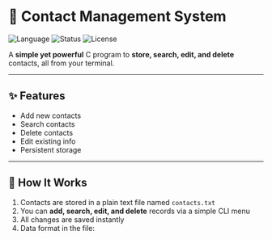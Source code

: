 # 📇 Contact Management System

![Language](https://img.shields.io/badge/Language-C-blue?style=for-the-badge)
![Status](https://img.shields.io/badge/Status-Active-brightgreen?style=for-the-badge)
![License](https://img.shields.io/badge/License-Free-yellow?style=for-the-badge)

A **simple yet powerful** C program to **store, search, edit, and delete** contacts, all from your terminal.

---

## ✨ Features

- Add new contacts
- Search contacts
- Delete contacts
- Edit existing info
- Persistent storage

---

## 📂 How It Works
1. Contacts are stored in a plain text file named `contacts.txt`  
2. You can **add, search, edit, and delete** records via a simple CLI menu  
3. All changes are saved instantly  
4. Data format in the file:  
